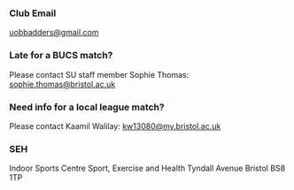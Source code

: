 ### Club Email
uobbadders@gmail.com

### Late for a BUCS match?
Please contact SU staff member Sophie Thomas: sophie.thomas@bristol.ac.uk

### Need info for a local league match?
Please contact Kaamil Walilay: kw13080@my.bristol.ac.uk

### SEH
Indoor Sports Centre
Sport, Exercise and Health
Tyndall Avenue
Bristol
BS8 1TP
